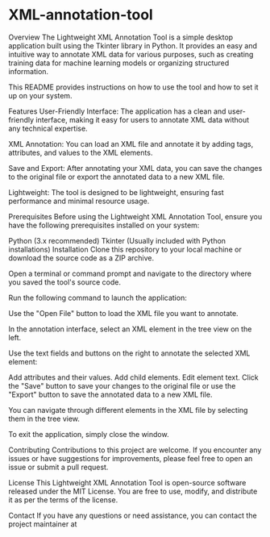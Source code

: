 # XML-annotation-tool
Overview
The Lightweight XML Annotation Tool is a simple desktop application built using the Tkinter library in Python. It provides an easy and intuitive way to annotate XML data for various purposes, such as creating training data for machine learning models or organizing structured information.

This README provides instructions on how to use the tool and how to set it up on your system.

Features
User-Friendly Interface: The application has a clean and user-friendly interface, making it easy for users to annotate XML data without any technical expertise.

XML Annotation: You can load an XML file and annotate it by adding tags, attributes, and values to the XML elements.

Save and Export: After annotating your XML data, you can save the changes to the original file or export the annotated data to a new XML file.

Lightweight: The tool is designed to be lightweight, ensuring fast performance and minimal resource usage.

Prerequisites
Before using the Lightweight XML Annotation Tool, ensure you have the following prerequisites installed on your system:

Python (3.x recommended)
Tkinter (Usually included with Python installations)
Installation
Clone this repository to your local machine or download the source code as a ZIP archive.

Open a terminal or command prompt and navigate to the directory where you saved the tool's source code.

Run the following command to launch the application:



Use the "Open File" button to load the XML file you want to annotate.

In the annotation interface, select an XML element in the tree view on the left.

Use the text fields and buttons on the right to annotate the selected XML element:

Add attributes and their values.
Add child elements.
Edit element text.
Click the "Save" button to save your changes to the original file or use the "Export" button to save the annotated data to a new XML file.

You can navigate through different elements in the XML file by selecting them in the tree view.

To exit the application, simply close the window.

Contributing
Contributions to this project are welcome. If you encounter any issues or have suggestions for improvements, please feel free to open an issue or submit a pull request.

License
This Lightweight XML Annotation Tool is open-source software released under the MIT License. You are free to use, modify, and distribute it as per the terms of the license.

Contact
If you have any questions or need assistance, you can contact the project maintainer at 
